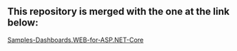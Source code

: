 ## This repository is merged with the one at the link below:

[Samples-Dashboards.WEB-for-ASP.NET-Core](https://github.com/stimulsoft/Samples-Dashboards.WEB-for-ASP.NET-Core)

